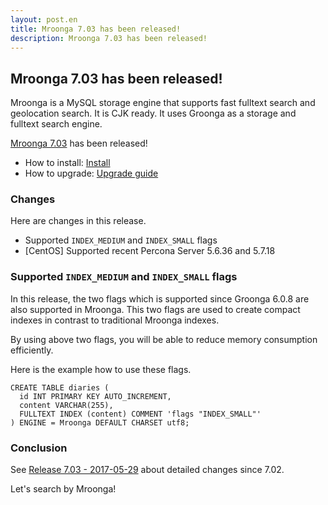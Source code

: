 ```yaml
---
layout: post.en
title: Mroonga 7.03 has been released!
description: Mroonga 7.03 has been released!
---
```


## Mroonga 7.03 has been released!

Mroonga is a MySQL storage engine that supports fast fulltext search
and geolocation search. It is CJK ready. It uses Groonga as a storage
and fulltext search engine.

[Mroonga 7.03](/docs/news.html#release-7-03) has been released!

  * How to install: [Install](/docs/install.html)
  * How to upgrade: [Upgrade guide](/docs/upgrade.html)

### Changes

Here are changes in this release.

  * Supported ``INDEX_MEDIUM`` and ``INDEX_SMALL`` flags
  * [CentOS] Supported recent Percona Server 5.6.36 and 5.7.18

### Supported ``INDEX_MEDIUM`` and ``INDEX_SMALL`` flags

In this release, the two flags which is supported since Groonga 6.0.8 are also supported in Mroonga. This two flags are used to create compact indexes in contrast to traditional Mroonga indexes.

By using above two flags, you will be able to reduce memory consumption efficiently.

Here is the example how to use these flags.

    CREATE TABLE diaries (
      id INT PRIMARY KEY AUTO_INCREMENT,
      content VARCHAR(255),
      FULLTEXT INDEX (content) COMMENT 'flags "INDEX_SMALL"'
    ) ENGINE = Mroonga DEFAULT CHARSET utf8;


### Conclusion

See [Release 7.03 - 2017-05-29](/docs/news.html#release-7-03) about detailed changes since 7.02.

Let's search by Mroonga!
